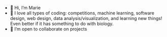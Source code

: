 - 👋 Hi, I’m Marie
- 👀 I love all types of coding: competitions, machine learning, software design, web design, data analysis/visualization, and learning new things! Even better if it has something to do with biology.
- 🌱 I’m open to collaborate on projects

<!---
ScienceMoo/ScienceMoo is a ✨ special ✨ repository because its `README.md` (this file) appears on your GitHub profile.
You can click the Preview link to take a look at your changes.
--->
